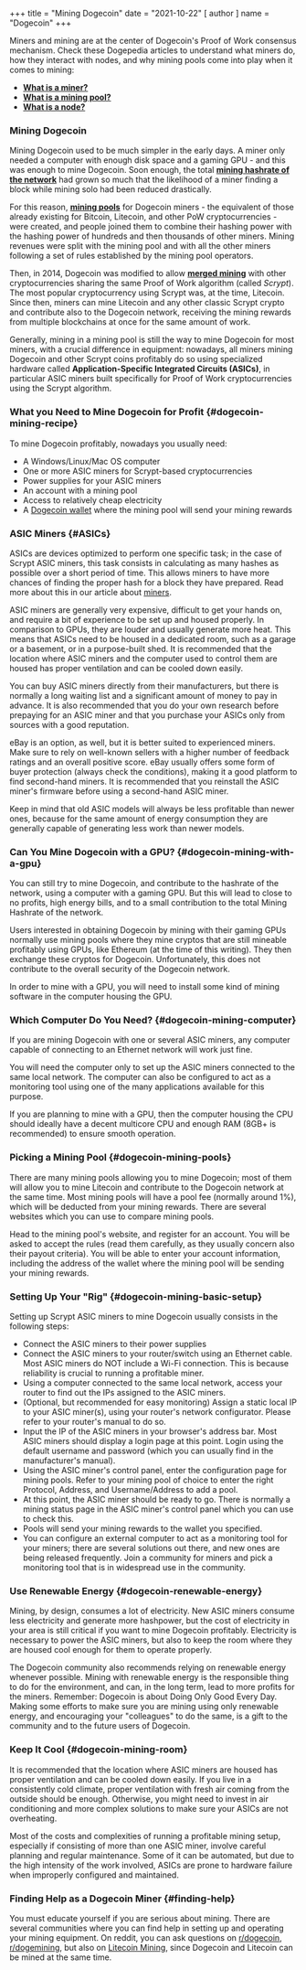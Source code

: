 +++
title = "Mining Dogecoin"
date = "2021-10-22"
[ author ]
  name = "Dogecoin"
+++

Miners and mining are at the center of Dogecoin's Proof of Work consensus mechanism. Check these Dogepedia articles to understand what miners do, how they interact with nodes, and why mining pools come into play when it comes to mining:

- [**What is a miner?**](/dogepedia/articles/what-is-a-miner/)
- [**What is a mining pool?**](/dogepedia/articles/what-is-a-mining-pool/)
- [**What is a node?**](/dogepedia/articles/what-is-a-node/)

### Mining Dogecoin
Mining Dogecoin used to be much simpler in the early days. A miner only needed a computer with enough disk space and a gaming GPU - and this was enough to mine Dogecoin. Soon enough, the total [**mining hashrate of the network**](/dogepedia/articles/what-is-a-miner/#hashing-power) had grown so much that the likelihood of a miner finding a block while mining solo had been reduced drastically. 

For this reason, [**mining pools**](/dogepedia/articles/what-is-a-mining-pool/) for Dogecoin miners - the equivalent of those already existing for Bitcoin, Litecoin, and other PoW cryptocurrencies - were created, and people joined them to combine their hashing power with the hashing power of hundreds and then thousands of other miners. Mining revenues were split with the mining pool and with all the other miners following a set of rules established by the mining pool operators.

Then, in 2014, Dogecoin was modified to allow [**merged mining**](/dogepedia/articles/what-is-a-miner/#merged-mining) with other cryptocurrencies sharing the same Proof of Work algorithm (called *Scrypt*). The most popular cryptocurrency using Scrypt was, at the time, Litecoin. Since then, miners can mine Litecoin and any other classic Scrypt crypto and contribute also to the Dogecoin network, receiving the mining rewards from multiple blockchains at once for the same amount of work.

Generally, mining in a mining pool is still the way to mine Dogecoin for most miners, with a crucial difference in equipment: nowadays, all miners mining Dogecoin and other Scrypt coins profitably do so using specialized hardware called **Application-Specific Integrated Circuits (ASICs)**, in particular ASIC miners built specifically for Proof of Work cryptocurrencies using the Scrypt algorithm.

### What you Need to Mine Dogecoin for Profit {#dogecoin-mining-recipe}
To mine Dogecoin profitably, nowadays you usually need:

- A Windows/Linux/Mac OS computer
- One or more ASIC miners for Scrypt-based cryptocurrencies
- Power supplies for your ASIC miners
- An account with a mining pool
- Access to relatively cheap electricity
- A [Dogecoin wallet](/dogepedia/articles/how-do-i-get-a-wallet/) where the mining pool will send your mining rewards

### ASIC Miners {#ASICs}
ASICs are devices optimized to perform one specific task; in the case of Scrypt ASIC miners, this task consists in calculating as many hashes as possible over a short period of time. This allows miners to have more chances of finding the proper hash for a block they have prepared. Read more about this in our article about [miners](/dogepedia/articles/what-is-a-miner/#the-role-of-miners).

ASIC miners are generally very expensive, difficult to get your hands on, and require a bit of experience to be set up and housed properly. In comparison to GPUs, they are louder and usually generate more heat. This means that ASICs need to be housed in a dedicated room, such as a garage or a basement, or in a purpose-built shed. It is recommended that the location where ASIC miners and the computer used to control them are housed has proper ventilation and can be cooled down easily.

You can buy ASIC miners directly from their manufacturers, but there is normally a long waiting list and a significant amount of money to pay in advance. It is also recommended that you do your own research before prepaying for an ASIC miner and that you purchase your ASICs only from sources with a good reputation. 

eBay is an option, as well, but it is better suited to experienced miners. Make sure to rely on well-known sellers with a higher number of feedback ratings and an overall positive score. eBay usually offers some form of buyer protection (always check the conditions), making it a good platform to find second-hand miners. It is recommended that you reinstall the ASIC miner's firmware before using a second-hand ASIC miner.

Keep in mind that old ASIC models will always be less profitable than newer ones, because for the same amount of energy consumption they are generally capable of generating less work than newer models.

### Can You Mine Dogecoin with a GPU? {#dogecoin-mining-with-a-gpu}
You can still try to mine Dogecoin, and contribute to the hashrate of the network, using a computer with a gaming GPU. But this will lead to close to no profits, high energy bills, and to a small contribution to the total Mining Hashrate of the network.

Users interested in obtaining Dogecoin by mining with their gaming GPUs normally use mining pools where they mine cryptos that are still mineable profitably using GPUs, like Ethereum (at the time of this writing). They then exchange these cryptos for Dogecoin. Unfortunately, this does not contribute to the overall security of the Dogecoin network.

In order to mine with a GPU, you will need to install some kind of mining software in the computer housing the GPU. 

### Which Computer Do You Need? {#dogecoin-mining-computer}
If you are mining Dogecoin with one or several ASIC miners, any computer capable of connecting to an Ethernet network will work just fine. 

You will need the computer only to set up the ASIC miners connected to the same local network. The computer can also be configured to act as a monitoring tool using one of the many applications available for this purpose.

If you are planning to mine with a GPU, then the computer housing the CPU should ideally have a decent multicore CPU and enough RAM (8GB+ is recommended) to ensure smooth operation.

### Picking a Mining Pool {#dogecoin-mining-pools}
There are many mining pools allowing you to mine Dogecoin; most of them will allow you to mine Litecoin and contribute to the Dogecoin network at the same time. Most mining pools will have a pool fee (normally around 1%), which will be deducted from your mining rewards. There are several websites which you can use to compare mining pools.

Head to the mining pool's website, and register for an account. You will be asked to accept the rules (read them carefully, as they usually concern also their payout criteria). You will be able to enter your account information, including the address of the wallet where the mining pool will be sending your mining rewards.

### Setting Up Your "Rig" {#dogecoin-mining-basic-setup}
Setting up Scrypt ASIC miners to mine Dogecoin usually consists in the following steps:

- Connect the ASIC miners to their power supplies
- Connect the ASIC miners to your router/switch using an Ethernet cable. Most ASIC miners do NOT include a Wi-Fi connection. This is because reliability is crucial to running a profitable miner.
- Using a computer connected to the same local network, access your router to find out the IPs assigned to the ASIC miners.
- (Optional, but recommended for easy monitoring) Assign a static local IP to your ASIC miner(s), using your router's network configurator. Please refer to your router's manual to do so.
- Input the IP of the ASIC miners in your browser's address bar. Most ASIC miners should display a login page at this point. Login using the default username and password (which you can usually find in the manufacturer's manual).
- Using the ASIC miner's control panel, enter the configuration page for mining pools. Refer to your mining pool of choice to enter the right Protocol, Address, and Username/Address to add a pool.
- At this point, the ASIC miner should be ready to go. There is normally a mining status page in the ASIC miner's control panel which you can use to check this.
- Pools will send your mining rewards to the wallet you specified.
- You can configure an external computer to act as a monitoring tool for your miners; there are several solutions out there, and new ones are being released frequently. Join a community for miners and pick a monitoring tool that is in widespread use in the community.

### Use Renewable Energy {#dogecoin-renewable-energy}
Mining, by design, consumes a lot of electricity. New ASIC miners consume less electricity and generate more hashpower, but the cost of electricity in your area is still critical if you want to mine Dogecoin profitably. Electricity is necessary to power the ASIC miners, but also to keep the room where they are housed cool enough for them to operate properly.

The Dogecoin community also recommends relying on renewable energy whenever possible. Mining with renewable energy is the responsible thing to do for the environment, and can, in the long term, lead to more profits for the miners. Remember: Dogecoin is about Doing Only Good Every Day. Making some efforts to make sure you are mining using only renewable energy, and encouraging your "colleagues" to do the same, is a gift to the community and to the future users of Dogecoin.

### Keep It Cool {#dogecoin-mining-room}
It is recommended that the location where ASIC miners are housed has proper ventilation and can be cooled down easily. If you live in a consistently cold climate, proper ventilation with fresh air coming from the outside should be enough. Otherwise, you might need to invest in air conditioning and more complex solutions to make sure your ASICs are not overheating.

Most of the costs and complexities of running a profitable mining setup, especially if consisting of more than one ASIC miner, involve careful planning and regular maintenance. Some of it can be automated, but due to the high intensity of the work involved, ASICs are prone to hardware failure when improperly configured and maintained.

### Finding Help as a Dogecoin Miner {#finding-help}
You must educate yourself if you are serious about mining. There are several communities where you can find help in setting up and operating your mining equipment. On reddit, you can ask questions on [r/dogecoin](https://www.reddit.com/r/dogecoin/), [r/dogemining](https://www.reddit.com/r/dogemining/), but also on [Litecoin Mining](https://www.reddit.com/r/litecoinmining/), since Dogecoin and Litecoin can be mined at the same time.














